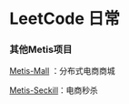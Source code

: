 # LeetCode 日常


### 其他Metis项目

[Metis-Mall](https://github.com/Ariescat/Metis-Mall.git) ：分布式电商商城

[Metis-Seckill](https://github.com/Ariescat/Metis-Seckill.git)：电商秒杀
